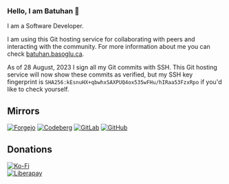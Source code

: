 ### Hello, I am Batuhan 👋

I am a Software Developer.

I am using this Git hosting service for collaborating with peers and interacting with the community. For more information about me you can check [batuhan.basoglu.ca](https://batuhan.basoglu.ca).


As of 28 August, 2023 I sign all my Git commits with SSH. This Git hosting service will now show these commits as verified, but my SSH key fingerprint is `SHA256:kEsnuHX+qbwhxSAXPUQ4ox535wFHu/hIRaa53FzxRpo` if you'd like to check yourself.


## Mirrors

[![Forgejo](https://img.shields.io/static/v1?logo=forgejo&label=&message=Forgejo&color=000&style=for-the-badge)](https://git.batuhan.basoglu.ca/batuhan-basoglu)
[![Codeberg](https://img.shields.io/static/v1?logo=codeberg&label=&message=Codeberg&color=000&style=for-the-badge)](https://codeberg.org/batuhan-basoglu)
[![GitLab](https://img.shields.io/static/v1?logo=gitlab&label=&message=GitLab&color=000&style=for-the-badge)](https://gitlab.com/batuhan-basoglu)
[![GitHub](https://img.shields.io/static/v1?logo=github&label=&message=GitHub&color=000&style=for-the-badge)](https://github.com/batuhan-basoglu)


## Donations

[![Ko-Fi](https://shields.io/badge/ko--fi-Buy_me_a_coffee-ff5f5f?logo=ko-fi&style=for-the-badgeKo-fi)](https://ko-fi.com/batuhanbasoglu) <br/>
[![Liberapay](https://img.shields.io/liberapay/goal/batuhan-basoglu.svg?logo=liberapay)](https://liberapay.com/batuhan-basoglu/)